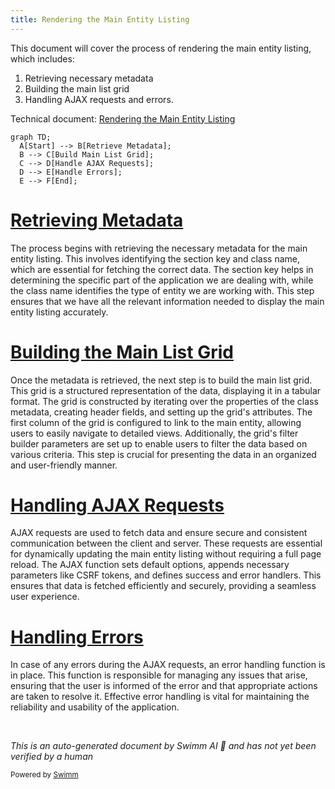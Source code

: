 ```yaml
---
title: Rendering the Main Entity Listing
---
```

This document will cover the process of rendering the main entity listing, which includes:

1. Retrieving necessary metadata
2. Building the main list grid
3. Handling AJAX requests and errors.

Technical document: <SwmLink doc-title="Rendering the Main Entity Listing">[Rendering the Main Entity Listing](/.swm/rendering-the-main-entity-listing.v9egbyvt.sw.md)</SwmLink>

```mermaid
graph TD;
  A[Start] --> B[Retrieve Metadata];
  B --> C[Build Main List Grid];
  C --> D[Handle AJAX Requests];
  D --> E[Handle Errors];
  E --> F[End];
```

# [Retrieving Metadata](https://app.swimm.io/repos/Z2l0aHViJTNBJTNBQnJvYWRsZWFmQ29tbWVyY2UtZGVtby1uZXclM0ElM0FTd2ltbS1EZW1v/docs/v9egbyvt#viewentitylist)

The process begins with retrieving the necessary metadata for the main entity listing. This involves identifying the section key and class name, which are essential for fetching the correct data. The section key helps in determining the specific part of the application we are dealing with, while the class name identifies the type of entity we are working with. This step ensures that we have all the relevant information needed to display the main entity listing accurately.

# [Building the Main List Grid](https://app.swimm.io/repos/Z2l0aHViJTNBJTNBQnJvYWRsZWFmQ29tbWVyY2UtZGVtby1uZXclM0ElM0FTd2ltbS1EZW1v/docs/v9egbyvt#buildmainlistgrid)

Once the metadata is retrieved, the next step is to build the main list grid. This grid is a structured representation of the data, displaying it in a tabular format. The grid is constructed by iterating over the properties of the class metadata, creating header fields, and setting up the grid's attributes. The first column of the grid is configured to link to the main entity, allowing users to easily navigate to detailed views. Additionally, the grid's filter builder parameters are set up to enable users to filter the data based on various criteria. This step is crucial for presenting the data in an organized and user-friendly manner.

# [Handling AJAX Requests](https://app.swimm.io/repos/Z2l0aHViJTNBJTNBQnJvYWRsZWFmQ29tbWVyY2UtZGVtby1uZXclM0ElM0FTd2ltbS1EZW1v/docs/v9egbyvt#ajax)

AJAX requests are used to fetch data and ensure secure and consistent communication between the client and server. These requests are essential for dynamically updating the main entity listing without requiring a full page reload. The AJAX function sets default options, appends necessary parameters like CSRF tokens, and defines success and error handlers. This ensures that data is fetched efficiently and securely, providing a seamless user experience.

# [Handling Errors](https://app.swimm.io/repos/Z2l0aHViJTNBJTNBQnJvYWRsZWFmQ29tbWVyY2UtZGVtby1uZXclM0ElM0FTd2ltbS1EZW1v/docs/v9egbyvt#error)

In case of any errors during the AJAX requests, an error handling function is in place. This function is responsible for managing any issues that arise, ensuring that the user is informed of the error and that appropriate actions are taken to resolve it. Effective error handling is vital for maintaining the reliability and usability of the application.

&nbsp;

*This is an auto-generated document by Swimm AI 🌊 and has not yet been verified by a human*

<SwmMeta version="3.0.0" repo-id="Z2l0aHViJTNBJTNBQnJvYWRsZWFmQ29tbWVyY2UtZGVtby1uZXclM0ElM0FTd2ltbS1EZW1v" repo-name="BroadleafCommerce-demo-new" doc-type="product-flows"><sup>Powered by [Swimm](/)</sup></SwmMeta>
